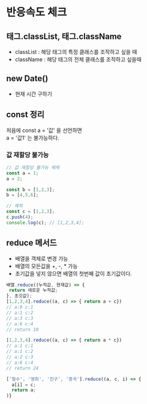 # 반응속도 체크
## 태그.classList, 태그.className
  - classList : 해당 태그의 특정 클래스를 조작하고 싶을 때
  - className : 해당 태그의 전체 클래스를 조작하고 싶을때

## new Date()
  - 현재 시간 구하기

## const 정리
처음에 const a = '값' 을 선언하면  
a = '값1' 는 불가능하다.

### 값 재할당 불가능
``` javascript
// 값 재할당 불가능 예제
const a = 1;
a = 2;

const b = [1,2,3];
b = [4,5,6];

// 예외
const c = [1,2,3];
c.push(4);
console.log(c); // [1,2,3,4];
```

## reduce 메서드
- 배열을 객체로 변경 가능
- 배열의 모든값을 +, -, * 가능
- 초기값을 넣지 않으면 배열의 첫번째 값이 초기값이다.

``` javascript
배열.reduce((누적값, 현재값) => {
 return 새로운 누적값;
}, 초깃값);
[1,2,3,4].reduce((a, c) => { return a + c})
// a:0 c:1
// a:1 c:2
// a:3 c:3
// a:6 c:4
// return 10

[1,2,3,4].reduce((a, c) => { return a * c})
// a:1 c:1
// a:1 c:2
// a:2 c:3
// a:6 c:4
// return 24

['철수', '영희', '진구', '종국'].reduce((a, c, i) => {
  a[i] = c;
  return a;
)}
```

